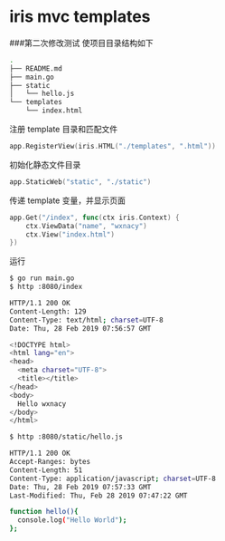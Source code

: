 # iris mvc templates


###第二次修改测试
使项目目录结构如下

```bash
.
├── README.md
├── main.go
├── static
│   └── hello.js
└── templates
    └── index.html
```

注册 template 目录和匹配文件

```go
app.RegisterView(iris.HTML("./templates", ".html"))
```

初始化静态文件目录

```go
app.StaticWeb("static", "./static")
```

传递 template 变量，并显示页面

```go
app.Get("/index", func(ctx iris.Context) {
    ctx.ViewData("name", "wxnacy")
    ctx.View("index.html")
})
```

运行

```bash
$ go run main.go
$ http :8080/index

HTTP/1.1 200 OK
Content-Length: 129
Content-Type: text/html; charset=UTF-8
Date: Thu, 28 Feb 2019 07:56:57 GMT

<!DOCTYPE html>
<html lang="en">
<head>
  <meta charset="UTF-8">
  <title></title>
</head>
<body>
  Hello wxnacy
</body>
</html>

$ http :8080/static/hello.js

HTTP/1.1 200 OK
Accept-Ranges: bytes
Content-Length: 51
Content-Type: application/javascript; charset=UTF-8
Date: Thu, 28 Feb 2019 07:57:33 GMT
Last-Modified: Thu, Feb 28 2019 07:47:22 GMT

function hello(){
  console.log("Hello World");
};
```
